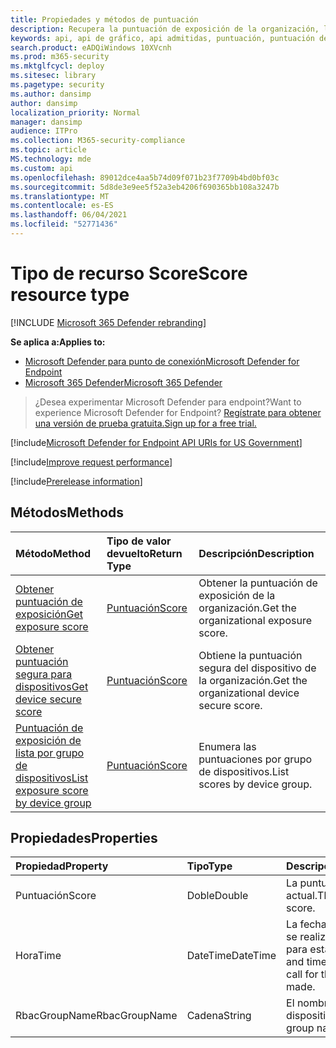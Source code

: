 ```yaml
---
title: Propiedades y métodos de puntuación
description: Recupera la puntuación de exposición de la organización, la puntuación segura del dispositivo y la puntuación de exposición por grupo de dispositivos
keywords: api, api de gráfico, api admitidas, puntuación, puntuación de exposición, puntuación segura del dispositivo, puntuación de exposición por grupo de dispositivos
search.product: eADQiWindows 10XVcnh
ms.prod: m365-security
ms.mktglfcycl: deploy
ms.sitesec: library
ms.pagetype: security
ms.author: dansimp
author: dansimp
localization_priority: Normal
manager: dansimp
audience: ITPro
ms.collection: M365-security-compliance
ms.topic: article
MS.technology: mde
ms.custom: api
ms.openlocfilehash: 89012dce4aa5b74d09f071b23f7709b4bd0bf03c
ms.sourcegitcommit: 5d8de3e9ee5f52a3eb4206f690365bb108a3247b
ms.translationtype: MT
ms.contentlocale: es-ES
ms.lasthandoff: 06/04/2021
ms.locfileid: "52771436"
---
```

# <a name="score-resource-type"></a><span data-ttu-id="4e0e2-104">Tipo de recurso Score</span><span class="sxs-lookup"><span data-stu-id="4e0e2-104">Score resource type</span></span>

[!INCLUDE [Microsoft 365 Defender rebranding](../../includes/microsoft-defender.md)]


<span data-ttu-id="4e0e2-105">**Se aplica a:**</span><span class="sxs-lookup"><span data-stu-id="4e0e2-105">**Applies to:**</span></span>
- [<span data-ttu-id="4e0e2-106">Microsoft Defender para punto de conexión</span><span class="sxs-lookup"><span data-stu-id="4e0e2-106">Microsoft Defender for Endpoint</span></span>](https://go.microsoft.com/fwlink/?linkid=2154037)
- [<span data-ttu-id="4e0e2-107">Microsoft 365 Defender</span><span class="sxs-lookup"><span data-stu-id="4e0e2-107">Microsoft 365 Defender</span></span>](https://go.microsoft.com/fwlink/?linkid=2118804)

> <span data-ttu-id="4e0e2-108">¿Desea experimentar Microsoft Defender para endpoint?</span><span class="sxs-lookup"><span data-stu-id="4e0e2-108">Want to experience Microsoft Defender for Endpoint?</span></span> [<span data-ttu-id="4e0e2-109">Regístrate para obtener una versión de prueba gratuita.</span><span class="sxs-lookup"><span data-stu-id="4e0e2-109">Sign up for a free trial.</span></span>](https://www.microsoft.com/microsoft-365/windows/microsoft-defender-atp?ocid=docs-wdatp-exposedapis-abovefoldlink) 

[!include[Microsoft Defender for Endpoint API URIs for US Government](../../includes/microsoft-defender-api-usgov.md)]

[!include[Improve request performance](../../includes/improve-request-performance.md)]


[!include[Prerelease information](../../includes/prerelease.md)]

## <a name="methods"></a><span data-ttu-id="4e0e2-110">Métodos</span><span class="sxs-lookup"><span data-stu-id="4e0e2-110">Methods</span></span>

<span data-ttu-id="4e0e2-111">Método</span><span class="sxs-lookup"><span data-stu-id="4e0e2-111">Method</span></span> |<span data-ttu-id="4e0e2-112">Tipo de valor devuelto</span><span class="sxs-lookup"><span data-stu-id="4e0e2-112">Return Type</span></span> |<span data-ttu-id="4e0e2-113">Descripción</span><span class="sxs-lookup"><span data-stu-id="4e0e2-113">Description</span></span>
:---|:---|:---
[<span data-ttu-id="4e0e2-114">Obtener puntuación de exposición</span><span class="sxs-lookup"><span data-stu-id="4e0e2-114">Get exposure score</span></span>](get-exposure-score.md) | [<span data-ttu-id="4e0e2-115">Puntuación</span><span class="sxs-lookup"><span data-stu-id="4e0e2-115">Score</span></span>](score.md) | <span data-ttu-id="4e0e2-116">Obtener la puntuación de exposición de la organización.</span><span class="sxs-lookup"><span data-stu-id="4e0e2-116">Get the organizational exposure score.</span></span>
[<span data-ttu-id="4e0e2-117">Obtener puntuación segura para dispositivos</span><span class="sxs-lookup"><span data-stu-id="4e0e2-117">Get device secure score</span></span>](get-device-secure-score.md) | [<span data-ttu-id="4e0e2-118">Puntuación</span><span class="sxs-lookup"><span data-stu-id="4e0e2-118">Score</span></span>](score.md) | <span data-ttu-id="4e0e2-119">Obtiene la puntuación segura del dispositivo de la organización.</span><span class="sxs-lookup"><span data-stu-id="4e0e2-119">Get the organizational device secure score.</span></span>
[<span data-ttu-id="4e0e2-120">Puntuación de exposición de lista por grupo de dispositivos</span><span class="sxs-lookup"><span data-stu-id="4e0e2-120">List exposure score by device group</span></span>](get-machine-group-exposure-score.md)| [<span data-ttu-id="4e0e2-121">Puntuación</span><span class="sxs-lookup"><span data-stu-id="4e0e2-121">Score</span></span>](score.md) | <span data-ttu-id="4e0e2-122">Enumera las puntuaciones por grupo de dispositivos.</span><span class="sxs-lookup"><span data-stu-id="4e0e2-122">List scores by device group.</span></span>

## <a name="properties"></a><span data-ttu-id="4e0e2-123">Propiedades</span><span class="sxs-lookup"><span data-stu-id="4e0e2-123">Properties</span></span>

<span data-ttu-id="4e0e2-124">Propiedad</span><span class="sxs-lookup"><span data-stu-id="4e0e2-124">Property</span></span> |  <span data-ttu-id="4e0e2-125">Tipo</span><span class="sxs-lookup"><span data-stu-id="4e0e2-125">Type</span></span>    |   <span data-ttu-id="4e0e2-126">Descripción</span><span class="sxs-lookup"><span data-stu-id="4e0e2-126">Description</span></span>
:---|:---|:---
<span data-ttu-id="4e0e2-127">Puntuación</span><span class="sxs-lookup"><span data-stu-id="4e0e2-127">Score</span></span> | <span data-ttu-id="4e0e2-128">Doble</span><span class="sxs-lookup"><span data-stu-id="4e0e2-128">Double</span></span> | <span data-ttu-id="4e0e2-129">La puntuación actual.</span><span class="sxs-lookup"><span data-stu-id="4e0e2-129">The current score.</span></span>
<span data-ttu-id="4e0e2-130">Hora</span><span class="sxs-lookup"><span data-stu-id="4e0e2-130">Time</span></span> | <span data-ttu-id="4e0e2-131">DateTime</span><span class="sxs-lookup"><span data-stu-id="4e0e2-131">DateTime</span></span> | <span data-ttu-id="4e0e2-132">La fecha y hora en que se realizó la llamada para esta API.</span><span class="sxs-lookup"><span data-stu-id="4e0e2-132">The date and time in which the call for this API was made.</span></span>
<span data-ttu-id="4e0e2-133">RbacGroupName</span><span class="sxs-lookup"><span data-stu-id="4e0e2-133">RbacGroupName</span></span> | <span data-ttu-id="4e0e2-134">Cadena</span><span class="sxs-lookup"><span data-stu-id="4e0e2-134">String</span></span> | <span data-ttu-id="4e0e2-135">El nombre del grupo de dispositivos.</span><span class="sxs-lookup"><span data-stu-id="4e0e2-135">The device group name.</span></span>
